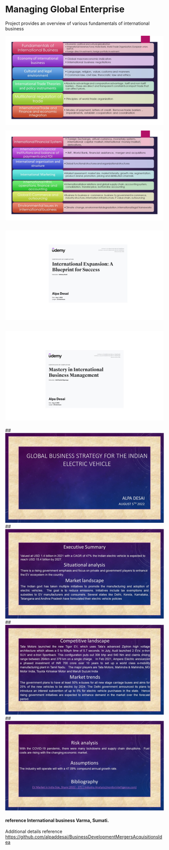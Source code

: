 # Managing Global Enterprise

Project provides an overview of various fundamentals of international business

![image](Slide1.JPG)

![image](Slide2.JPG)

## ![image](certificate.jpg)
## ![image](project.jpg)

##![imaged](ElectricVehicle1.JPG)
##![imaged](ElectricVehicle2.JPG)
##![imaged](ElectricVehicle3.JPG)
##![imaged](ElectricVehicle4.JPG)

#### reference International business Varma, Sumati.

Additional details reference https://github.com/alpaddesai/BusinessDevelopmentMergersAcquisitionsIdea
